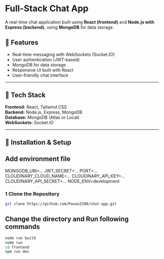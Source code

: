 # Full-Stack Chat App

A real-time chat application built using **React (frontend)** and **Node.js with Express (backend)**, using **MongoDB** for data storage.

## 🚀 Features
- Real-time messaging with WebSockets (Socket.IO)
- User authentication (JWT-based)
- MongoDB for data storage
- Responsive UI built with React
- User-friendly chat interface

---

## 📌 Tech Stack
**Frontend:** React, Tailwind CSS  
**Backend:** Node.js, Express, MongoDB  
**Database:** MongoDB (Atlas or Local)  
**WebSockets:** Socket.IO  

---

## 🔧 Installation & Setup  
## Add environment file 
MONGODB_URI=...
JWT_SECRET=...
PORT=...
CLOUDINARY_CLOUD_NAME=...
CLOUDINARY_API_KEY=...
CLOUDINARY_API_SECRET=...
NODE_ENV=development
### **1️ Clone the Repository**
```sh
git clone https://github.com/Pavan2398/chat-app.git

```
## Change the directory and Run following commands
```sh
node run build
node run
cd frontend
npm run dev

